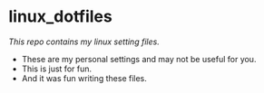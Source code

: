 # linux_dotfiles

_This repo contains my linux setting files._

* These are my personal settings and may not be useful for you.
* This is just for fun.
* And it was fun writing these files.
